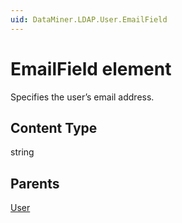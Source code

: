 ```yaml
---
uid: DataMiner.LDAP.User.EmailField
---
```


# EmailField element

Specifies the user’s email address.

## Content Type

string

## Parents

[User](xref:DataMiner.LDAP.User)

